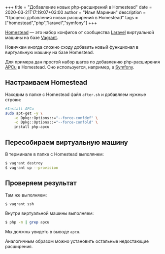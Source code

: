 +++
title = "Добавление новых php-расширений в Homestead"
date = 2020-03-21T17:19:07+03:00
author = "Илья Маринин"
description = "Процесс добавления новых расширений в Homestead"
tags = ["homestead","php","laravel","symfony"]
+++

[Homestead](https://laravel.com/docs/6.x/homestead) &mdash; это набор конфигов от сообщества [Laravel](https://laravel.com/) виртуальной машины на базе [Vagrant](https://www.vagrantup.com/).

Новичкам иногда сложно сходу добавить новый функционал в виртуальную машину на базе Homestead.

Для примера дан простой набор шагов по добавлению php-расширения [APCu](https://www.php.net/manual/ru/book.apcu.php) в Homestead. Оно используется, например, в [Symfony](https://symfony.com/).

## Настраиваем Homestead

Находим в папке с Homestead файл `after.sh` и добавляем нужные строки:

```bash
#Install APCu
sudo apt-get -y \
    -o Dpkg::Options::="--force-confdef" \
    -o Dpkg::Options::="--force-confold" \
    install php-apcu
```

## Пересобираем виртуальную машину

В терминале в папке с Homestead выполянем:

```bash
$ vagrant destroy
$ vagrant up --provision
```

## Проверяем результат

Там же выполняем:

```bash
$ vagrant ssh
```

Внутри виртуальной машины выполняем:

```bash
$ php -m | grep apcu
```

Мы должны увидеть в выводе `apcu`.

Аналогичным образом можно установить остальные недостающие расширения.
